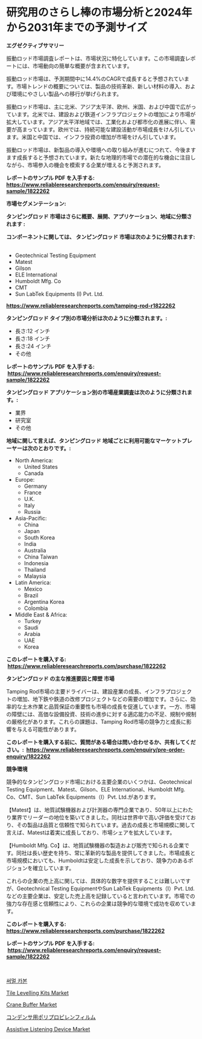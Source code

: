 <p><h1>研究用のさらし棒の市場分析と2024年から2031年までの予測サイズ</h1></p><p><strong>エグゼクティブサマリー</strong></p>
<p><p>振動ロッド市場調査レポートは、市場状況に特化しています。この市場調査レポートには、市場動向の簡単な概要が含まれています。</p><p>振動ロッド市場は、予測期間中に14.4%のCAGRで成長すると予想されています。市場トレンドの概要については、製品の技術革新、新しい材料の導入、および環境にやさしい製品への移行が挙げられます。</p><p>振動ロッド市場は、主に北米、アジア太平洋、欧州、米国、および中国で広がっています。北米では、建設および鉄道インフラプロジェクトの増加により市場が拡大しています。アジア太平洋地域では、工業化および都市化の進展に伴い、需要が高まっています。欧州では、持続可能な建設活動が市場成長をけん引しています。米国と中国では、インフラ投資の増加が市場をけん引しています。</p><p>振動ロッド市場は、新製品の導入や環境への取り組みが進むにつれて、今後ますます成長すると予想されています。新たな地理的市場での潜在的な機会に注目しながら、市場参入の機会を模索する企業が増えると予測されます。</p></p>
<p><strong>レポートのサンプル PDF を入手する: <a href="https://www.reliableresearchreports.com/enquiry/request-sample/1822262">https://www.reliableresearchreports.com/enquiry/request-sample/1822262</a></strong></p>
<p><strong>市場セグメンテーション:</strong></p>
<p><strong> タンピングロッド 市場はさらに概要、展開、アプリケーション、地域に分類されます :</strong></p>
<p><strong>コンポーネントに関しては、 タンピングロッド 市場は次のように分類されます: &nbsp;</strong></p>
<p><ul><li>Geotechnical Testing Equipment</li><li>Matest</li><li>Gilson</li><li>ELE International</li><li>Humboldt Mfg. Co</li><li>CMT</li><li>Sun LabTek Equipments (I) Pvt. Ltd.</li></ul></p>
<p><strong><a href="https://www.reliableresearchreports.com/tamping-rod-r1822262">https://www.reliableresearchreports.com/tamping-rod-r1822262</a></strong></p>
<p><strong> タンピングロッド タイプ別の市場分析は次のように分類されます。:</strong></p>
<p><ul><li>長さ:12 インチ</li><li>長さ:18 インチ</li><li>長さ:24 インチ</li><li>その他</li></ul></p>
<p><strong>レポートのサンプル PDF を入手する: &nbsp;<a href="https://www.reliableresearchreports.com/enquiry/request-sample/1822262">https://www.reliableresearchreports.com/enquiry/request-sample/1822262</a></strong></p>
<p><strong> タンピングロッド アプリケーション別の市場産業調査は次のように分類されます。:</strong></p>
<p><ul><li>業界</li><li>研究室</li><li>その他</li></ul></p>
<p><strong>地域に関して言えば、タンピングロッド 地域ごとに利用可能なマーケットプレーヤーは次のとおりです。:</strong></p>
<p><ul>
    <li>
        North America:
        <ul>
            <li>United States</li>
            <li>Canada</li>
        </ul>
    </li>
    <li>
        Europe:
        <ul>
            <li>Germany</li>
            <li>France</li>
            <li>U.K.</li>
            <li>Italy</li>
            <li>Russia</li>
        </ul>
    </li>
    <li>
        Asia-Pacific:
        <ul>
            <li>China</li>
            <li>Japan</li>
            <li>South Korea</li>
            <li>India</li>
            <li>Australia</li>
            <li>China Taiwan</li>
            <li>Indonesia</li>
            <li>Thailand</li>
            <li>Malaysia</li>
        </ul>
    </li>
    <li>
        Latin America:
        <ul>
            <li>Mexico</li>
            <li>Brazil</li>
            <li>Argentina Korea</li>
            <li>Colombia</li>
        </ul>
    </li>
    <li>
        Middle East & Africa:
        <ul>
            <li>Turkey</li>
            <li>Saudi</li>
            <li>Arabia</li>
            <li>UAE</li>
            <li>Korea</li>
        </ul>
    </li>
    </ul></p>
<p><strong>このレポートを購入する: &nbsp;<a href="https://www.reliableresearchreports.com/purchase/1822262">https://www.reliableresearchreports.com/purchase/1822262</a></strong></p>
<p><strong>タンピングロッド の主な推進要因と障壁 市場</strong></p>
<p><p>Tamping Rod市場の主要ドライバーは、建設産業の成長、インフラプロジェクトの増加、地下鉄や鉄道の改修プロジェクトなどの需要の増加です。さらに、効率的な土木作業と品質保証の重要性も市場の成長を促進しています。一方、市場の障壁には、高価な設備投資、技術の進歩に対する適応能力の不足、規制や規制の厳格化があります。これらの課題は、Tamping Rod市場の競争力と成長に影響を与える可能性があります。</p></p>
<p><strong>このレポートを購入する前に、質問がある場合は問い合わせるか、共有してください。:&nbsp; <a href="https://www.reliableresearchreports.com/enquiry/pre-order-enquiry/1822262">https://www.reliableresearchreports.com/enquiry/pre-order-enquiry/1822262</a></strong></p>
<p><strong>競争環境</strong></p>
<p><p>競争的なタンピングロッド市場における主要企業のいくつかは、Geotechnical Testing Equipment、Matest、Gilson、ELE International、Humboldt Mfg. Co、CMT、Sun LabTek Equipments（I）Pvt. Ltd.があります。</p><p>【Matest】は、地質試験機器および計測器の専門企業であり、50年以上にわたり業界でリーダーの地位を築いてきました。同社は世界中で高い評価を受けており、その製品は品質と信頼性で知られています。過去の成長と市場規模に関して言えば、Matestは着実に成長しており、市場シェアを拡大しています。</p><p>【Humboldt Mfg. Co】は、地質試験機器の製造および販売で知られる企業です。同社は長い歴史を持ち、常に革新的な製品を提供してきました。市場成長と市場規模においても、Humboldtは安定した成長を示しており、競争力のあるポジションを確立しています。</p><p>これらの企業の売上高に関しては、具体的な数字を提供することは難しいですが、Geotechnical Testing EquipmentやSun LabTek Equipments（I）Pvt. Ltd.などの主要企業は、安定した売上高を記録していると言われています。市場での強力な存在感と信頼性により、これらの企業は競争的な環境で成功を収めています。</p></p>
<p><strong>このレポートを購入する: &nbsp; <a href="https://www.reliableresearchreports.com/purchase/1822262">https://www.reliableresearchreports.com/purchase/1822262</a></strong></p>
<p><strong>レポートのサンプル PDF を入手する: &nbsp;<a href="https://www.reliableresearchreports.com/enquiry/request-sample/1822262">https://www.reliableresearchreports.com/enquiry/request-sample/1822262</a></strong><strong></strong></p>
<p>&nbsp;</p>
<p><p><a href="https://medium.com/@sybleferry/2024%EB%85%84%EB%B6%80%ED%84%B0-2031%EB%85%84%EA%B9%8C%EC%A7%80-%EC%98%88%EC%83%81%EB%90%98%EB%8A%94-%EC%97%B4%ED%83%84%EC%86%8C-%EC%8B%9C%EC%9E%A5-%EB%B6%84%EC%84%9D-%EB%B0%8F-%EA%B7%9C%EB%AA%A8-%EC%98%88%EC%B8%A1-1ce1af268b84">써멀 카본</a></p><p><a href="https://www.linkedin.com/pulse/tile-levelling-kits-market-size-cagr-trends-2024-2030-metafisica-ew4lf?trackingId=doGiFKffLvF0CL6xwt3dhA%3D%3D">Tile Levelling Kits Market</a></p><p><a href="https://github.com/nicholepatriciadoylenwnrjr0/Market-Research-Report-List-2/blob/main/crane-buffer-market.md">Crane Buffer Market</a></p><p><a href="https://medium.com/@matteills7854/%E3%83%9D%E3%83%AA%E3%83%97%E3%83%AD%E3%83%94%E3%83%AC%E3%83%B3%E3%83%95%E3%82%A3%E3%83%AB%E3%83%A0%E3%82%B3%E3%83%B3%E3%83%87%E3%83%B3%E3%82%B5%E3%81%AE%E5%B8%82%E5%A0%B4%E8%A6%8F%E6%A8%A1%E3%81%AF-%E3%82%B0%E3%83%AD%E3%83%BC%E3%83%90%E3%83%AB%E7%94%A3%E6%A5%AD%E3%81%AB%E3%81%8A%E3%81%91%E3%82%8B%E6%9C%80%E9%81%A9%E3%81%AA%E3%83%9E%E3%83%BC%E3%82%B1%E3%83%86%E3%82%A3%E3%83%B3%E3%82%B0%E3%83%81%E3%83%A3%E3%83%8D%E3%83%AB%E3%82%92%E6%98%8E%E3%82%89%E3%81%8B%E3%81%AB%E3%81%99%E3%82%8B-30ccf057fd3f">コンデンサ用ポリプロピレンフィルム</a></p><p><a href="https://www.linkedin.com/pulse/assistive-listening-devicenbspmarket-focuses-market-share-s44be?trackingId=Jrb7o1L1XHrSntbA3EYQRA%3D%3D">Assistive Listening Device Market</a></p></p>